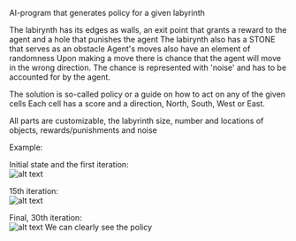 AI-program that generates policy for a given labyrinth

The labirynth has its edges as walls, an exit point that grants a reward to the agent and a hole that punishes the agent
The labirynth also has a STONE that serves as an obstacle
Agent's moves also have an element of randomness
Upon making a move there is chance that the agent will move in the wrong direction. The chance is represented with 'noise' and has to be accounted for by the agent.

The solution is so-called policy or a guide on how to act on any of the given cells
Each cell has a score and a direction, North, South, West or East.

All parts are customizable, the labyrinth size, number and locations of objects, rewards/punishments and noise

Example:

Initial state and the first iteration:  
![alt text](https://github.com/LuckyKot/Markov_Decision_Process/blob/c3c97981dc83a7567388f26b3630f46e75a7b6fe/example1.png)

15th iteration:  
![alt text](https://github.com/LuckyKot/Markov_Decision_Process/blob/c3c97981dc83a7567388f26b3630f46e75a7b6fe/example2.png)

Final, 30th iteration:  
![alt text](https://github.com/LuckyKot/Markov_Decision_Process/blob/c3c97981dc83a7567388f26b3630f46e75a7b6fe/example3.png)
We can clearly see the policy
